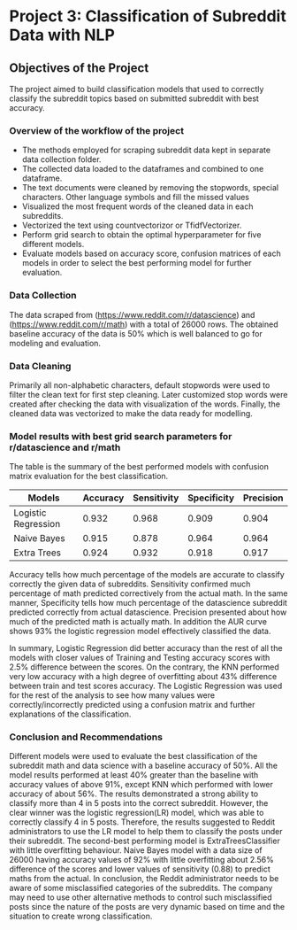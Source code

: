 # Project 3: Classification of  Subreddit Data with NLP 


## Objectives of the Project

The project aimed to build classification models that used to  correctly classify the subreddit topics based on submitted subreddit with best accuracy.


### Overview of the workflow of the project
- The methods employed for scraping subreddit data kept in separate data collection folder.
- The collected data loaded to the dataframes and combined to one dataframe. 
- The text documents were cleaned  by removing the stopwords, special characters. Other language symbols and fill the missed values
- Visualized the most frequent words of the cleaned data in each subreddits.
- Vectorized the text using countvectorizor or TfidfVectorizer.
- Perform grid search to obtain the optimal hyperparameter for five different models.
- Evaluate models based on accuracy score, confusion matrices of each models in order to select the best performing model for further evaluation.


### Data Collection

The data scraped from (https://www.reddit.com/r/datascience)  and (https://www.reddit.com/r/math) with a total of 26000 rows. The obtained baseline accuracy of the data is 50% which is well balanced to go for modeling and evaluation.

### Data Cleaning

Primarily all non-alphabetic characters, default stopwords were used to filter the clean text for first step cleaning. Later customized stop words were created after checking 
the data with visualization of the words. Finally, the cleaned data was vectorized to make the data ready for modelling.



### Model results with best grid search parameters for r/datascience and r/math

The table is the summary of the best performed models with confusion matrix evaluation for the best classification.

| Models               | Accuracy   | Sensitivity | Specificity | Precision   | 
| -------------------- | ---------- | ----------  | ----------- | ----------  | 
| Logistic Regression  | 0.932      | 0.968       | 0.909       | 0.904       | 
| Naive Bayes          | 0.915      | 0.878       | 0.964       | 0.964       | 
| Extra Trees          |0.924       | 0.932       | 0.918       | 0.917       | 

Accuracy tells how much percentage of the models are accurate to classify correctly the given data of subreddits. Sensitivity confirmed much percentage of math predicted 
correctively  from the actual math. In the same manner, Specificity tells how much percentage of the datascience subreddit predicted correctly from actual datascience. 
Precision presented about how much of the predicted math is actually math. In addition the AUR curve shows 93% the logistic regression model effectively classified the data.


In summary, Logistic Regression did better accuracy than the rest of all the models with closer values of Training and Testing accuracy scores with 2.5% difference between 
the scores. On the contrary, the KNN performed very low accuracy with a high degree of overfitting about 43% difference between train and test scores accuracy. The Logistic 
Regression was used for the rest of the analysis to see how many values were correctly/incorrectly predicted using a confusion matrix and further explanations of the 
classification.


### Conclusion and Recommendations

Different models were used to evaluate the best classification of the subreddit math and data science with a baseline accuracy of 50%. All the model results performed at 
least 40% greater than the baseline with accuracy values of above 91%, except KNN which performed with lower accuracy of about 56%. The results demonstrated a strong ability 
to classify more than  4 in 5 posts into the correct subreddit. However, the clear winner was the logistic regression(LR) model, which was able to correctly classify 4 in 5 
posts. Therefore, the results suggested to Reddit administrators to use the LR model to help them to classify the posts under their subreddit.  The second-best performing 
model is ExtraTreesClassifier with little overfitting behaviour. Naive Bayes model with a data size of 26000 having accuracy values of 92% with little overfitting about 2.56% 
difference of the scores and lower values of sensitivity (0.88) to predict maths from the actual. In conclusion, the Reddit administrator needs to be aware of some 
misclassified categories of the subreddits. The company may need to use other alternative methods to control such misclassified posts since the nature of the posts are very 
dynamic based on time and the situation to create wrong classification.